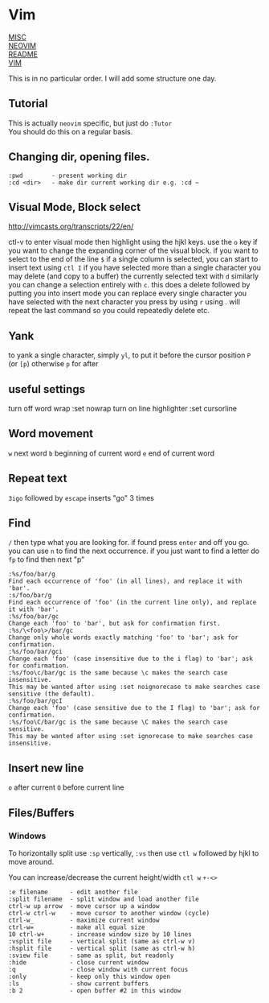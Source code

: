 # Vim

[MISC](misc.md)    
[NEOVIM](neovim.md)   
[README](README.md)    
[VIM](vim.md)   

This is in no particular order. I will add some structure one day.

## Tutorial

This is actually `neovim` specific, but just do `:Tutor`  
You should do this on a regular basis.  

## Changing dir, opening files.

```
:pwd        - present working dir
:cd <dir>   - make dir current working dir e.g. :cd ~
```

## Visual Mode, Block select

http://vimcasts.org/transcripts/22/en/

ctl-v to enter visual mode then highlight using the hjkl keys. 
use the `o` key if you want to change the expanding corner of the visual block.
if you want to select to the end of the line `$`
if a single column is selected, you can start to insert text using `ctl I` 
if you have selected more than a single character you may delete (and copy to a buffer) the currently selected text with `d`
similarly you can change a selection entirely with `c`. this does a delete followed by putting you into insert mode
you can replace every single character you have selected with the next character you press by using `r`
using . will repeat the last command so you could repeatedly delete etc.

## Yank

to yank a single character, simply `yl`, to put it before the cursor position `P` (or `[p`)  otherwise `p` for after

## useful settings

turn off word wrap            :set nowrap
turn on line highlighter      :set cursorline

## Word movement 

`w` next word
`b` beginning of current word
`e` end of current word

## Repeat text

`3igo` followed by `escape` inserts "go" 3 times

## Find

`/` then type what you are looking for. if found press `enter` and off you go. you can use `n` to find the next occurrence.
if you just want to find a letter do `fp` to find then next "p"  

```
:%s/foo/bar/g
Find each occurrence of 'foo' (in all lines), and replace it with 'bar'.
:s/foo/bar/g
Find each occurrence of 'foo' (in the current line only), and replace it with 'bar'.
:%s/foo/bar/gc
Change each 'foo' to 'bar', but ask for confirmation first.
:%s/\<foo\>/bar/gc
Change only whole words exactly matching 'foo' to 'bar'; ask for confirmation.
:%s/foo/bar/gci
Change each 'foo' (case insensitive due to the i flag) to 'bar'; ask for confirmation.
:%s/foo\c/bar/gc is the same because \c makes the search case insensitive.
This may be wanted after using :set noignorecase to make searches case sensitive (the default).
:%s/foo/bar/gcI
Change each 'foo' (case sensitive due to the I flag) to 'bar'; ask for confirmation.
:%s/foo\C/bar/gc is the same because \C makes the search case sensitive.
This may be wanted after using :set ignorecase to make searches case insensitive.
```

## Insert new line

`o` after current `O` before current line 

## Files/Buffers

### Windows

To horizontally split use `:sp` vertically, `:vs` then use `ctl w` followed by hjkl to move around.

You can increase/decrease the current height/width `ctl w` `+-<>`

```
:e filename      - edit another file
:split filename  - split window and load another file
ctrl-w up arrow  - move cursor up a window
ctrl-w ctrl-w    - move cursor to another window (cycle)
ctrl-w_          - maximize current window
ctrl-w=          - make all equal size
10 ctrl-w+       - increase window size by 10 lines
:vsplit file     - vertical split (same as ctrl-w v)
:hsplit file     - vertical split (same as ctrl-w h)
:sview file      - same as split, but readonly
:hide            - close current window
:q               - close window with current focus
:only            - keep only this window open
:ls              - show current buffers
:b 2             - open buffer #2 in this window
```


